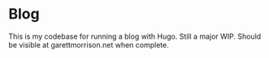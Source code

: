 # Blog
This is my codebase for running a blog with Hugo.
Still a major WIP.
Should be visible at garettmorrison.net when complete.
